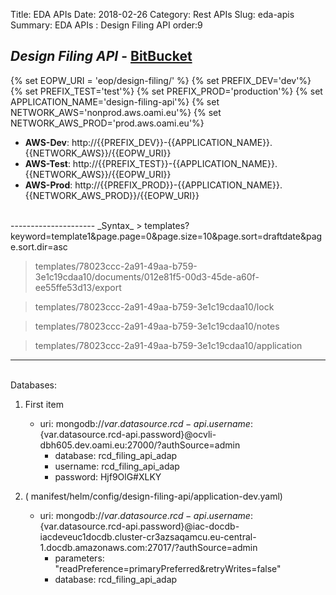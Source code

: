 Title: EDA APIs
Date: 2018-02-26
Category: Rest APIs
Slug: eda-apis
Summary: EDA APIs : Design Filing API
order:9

## _Design Filing API_ - <a href="https://git.euipo.europa.eu/projects/EDA/repos/design-filing-api/browse" target="_blank">BitBucket</a>

{% set EOPW_URI = 'eop/design-filing/' %}
{% set PREFIX_DEV='dev'%}
{% set PREFIX_TEST='test'%}
{% set PREFIX_PROD='production'%}
{% set APPLICATION_NAME='design-filing-api'%}
{% set NETWORK_AWS='nonprod.aws.oami.eu'%}
{% set NETWORK_AWS_PROD='prod.aws.oami.eu'%}

- **AWS-Dev**:  http://{{PREFIX_DEV}}-{{APPLICATION_NAME}}.{{NETWORK_AWS}}/{{EOPW_URI}}
- **AWS-Test**:  http://{{PREFIX_TEST}}-{{APPLICATION_NAME}}.{{NETWORK_AWS}}/{{EOPW_URI}}
- **AWS-Prod**:  http://{{PREFIX_PROD}}-{{APPLICATION_NAME}}.{{NETWORK_AWS_PROD}}/{{EOPW_URI}}  
<br/>
---------------------  
_Syntax_  
> templates?keyword=template1&page.page=0&page.size=10&page.sort=draftdate&page.sort.dir=asc

> templates/78023ccc-2a91-49aa-b759-3e1c19cdaa10/documents/012e81f5-00d3-45de-a60f-ee55ffe53d13/export  

> templates/78023ccc-2a91-49aa-b759-3e1c19cdaa10/lock  

> templates/78023ccc-2a91-49aa-b759-3e1c19cdaa10/notes  

> templates/78023ccc-2a91-49aa-b759-3e1c19cdaa10/application  


---------------------
<br/>
Databases:  

1. First item
	- uri: mongodb://${var.datasource.rcd-api.username}:${var.datasource.rcd-api.password}@ocvli-dbh605.dev.oami.eu:27000/?authSource=admin
		- database: rcd_filing_api_adap  
		- username: rcd_filing_api_adap  
		- password: Hjf9OlG#XLKY   
	  
	  

2. ( manifest/helm/config/design-filing-api/application-dev.yaml)  
	- uri: mongodb://${var.datasource.rcd-api.username}:${var.datasource.rcd-api.password}@iac-docdb-iacdeveuc1docdb.cluster-cr3azsaqamcu.eu-central-1.docdb.amazonaws.com:27017/?authSource=admin  
		- parameters: "readPreference=primaryPreferred&retryWrites=false"  
		- database: rcd_filing_api_adap  



